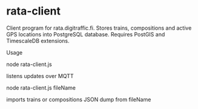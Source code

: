 # rata-client
Client program for rata.digitraffic.fi.
Stores trains, compositions and active GPS locations into PostgreSQL database. Requires PostGIS and TimescaleDB extensions.

Usage

node rata-client.js

listens updates over MQTT


node rata-client.js fileName

imports trains or compositions JSON dump from fileName
